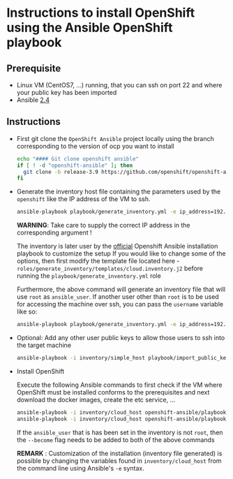 # Instructions to install OpenShift using the Ansible OpenShift playbook 

## Prerequisite

  - Linux VM (CentOS7, ...) running, that you can ssh on port 22 and where your public key has been imported
  - Ansible [2.4](http://docs.ansible.com/ansible/latest/installation_guide/intro_installation.html)

## Instructions

- First git clone the `OpenShift Ansible` project locally using the branch corresponding to the version of ocp you want to install

  ```bash
  echo "#### Git clone openshift ansible"
  if [ ! -d "openshift-ansible" ]; then
    git clone -b release-3.9 https://github.com/openshift/openshift-ansible.git
  fi
  ```

- Generate the inventory host file containing the parameters used by the `openshift` like the IP address of the VM to ssh.

  ```bash
  ansible-playbook playbook/generate_inventory.yml -e ip_address=192.168.99.50
  ```
  
  **WARNING**: Take care to supply the correct IP address in the corresponding argument !
  
  The inventory is later user by the [official](https://github.com/openshift/openshift-ansible) Openshift Ansible installation playbook to customize the setup
  If you would like to change some of the options, then first modify the template file located here - `roles/generate_inventory/templates/cloud.inventory.j2`
  before running the `playbook/generate_inventory.yml` role
  
  Furthermore, the above command will generate an inventory file that will use `root` as `ansible_user`.
  If another user other than `root` is to be used for accessing the machine over ssh, you can pass the `username` variable like so:
  
  ```bash
  ansible-playbook playbook/generate_inventory.yml -e ip_address=192.168.99.50 -e username=centos
  ```
  
- Optional: Add any other user public keys to allow those users to ssh into the target machine

  ```bash
  ansible-playbook -i inventory/simple_host playbook/import_public_key.yml -e '{gh_usernames: [foo, bar]}'
  ```   

- Install OpenShift

  Execute the following Ansible commands to first check if the VM where OpenShift must be installed conforms to the prerequisites and next download the docker images, create the etc service, ...
  
  ```bash
  ansible-playbook -i inventory/cloud_host openshift-ansible/playbooks/prerequisites.yml
  ansible-playbook -i inventory/cloud_host openshift-ansible/playbooks/deploy_cluster.yml
  ```
  
  If the `ansible_user` that is has been set in the inventory is not `root`, then the `--become` flag needs to be added to both
  of the above commands 
  
  **REMARK** : Customization of the installation (inventory file generated) is possible by changing the variables found in `inventory/cloud_host` from the command line using Ansible's `-e` syntax.
